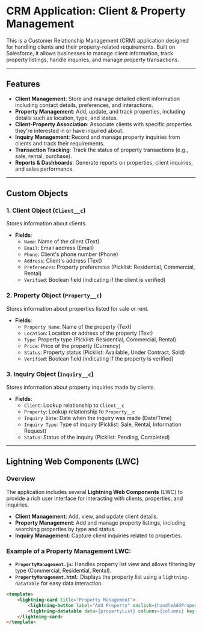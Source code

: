 # CRM Application: Client & Property Management

This is a Customer Relationship Management (CRM) application designed for handling clients and their property-related requirements. Built on Salesforce, it allows businesses to manage client information, track property listings, handle inquiries, and manage property transactions.

---

## Features

- **Client Management**: Store and manage detailed client information including contact details, preferences, and interactions.
- **Property Management**: Add, update, and track properties, including details such as location, type, and status.
- **Client-Property Association**: Associate clients with specific properties they're interested in or have inquired about.
- **Inquiry Management**: Record and manage property inquiries from clients and track their requirements.
- **Transaction Tracking**: Track the status of property transactions (e.g., sale, rental, purchase).
- **Reports & Dashboards**: Generate reports on properties, client inquiries, and sales performance.

---

## Custom Objects

### 1. **Client Object (`Client__c`)**
Stores information about clients.

- **Fields**:
  - `Name`: Name of the client (Text)
  - `Email`: Email address (Email)
  - `Phone`: Client's phone number (Phone)
  - `Address`: Client's address (Text)
  - `Preferences`: Property preferences (Picklist: Residential, Commercial, Rental)
  - `Verified`: Boolean field (indicating if the client is verified)

### 2. **Property Object (`Property__c`)**
Stores information about properties listed for sale or rent.

- **Fields**:
  - `Property Name`: Name of the property (Text)
  - `Location`: Location or address of the property (Text)
  - `Type`: Property type (Picklist: Residential, Commercial, Rental)
  - `Price`: Price of the property (Currency)
  - `Status`: Property status (Picklist: Available, Under Contract, Sold)
  - `Verified`: Boolean field (indicating if the property is verified)

### 3. **Inquiry Object (`Inquiry__c`)**
Stores information about property inquiries made by clients.

- **Fields**:
  - `Client`: Lookup relationship to `Client__c`
  - `Property`: Lookup relationship to `Property__c`
  - `Inquiry Date`: Date when the inquiry was made (Date/Time)
  - `Inquiry Type`: Type of inquiry (Picklist: Sale, Rental, Information Request)
  - `Status`: Status of the inquiry (Picklist: Pending, Completed)

---

## Lightning Web Components (LWC)

### Overview
The application includes several **Lightning Web Components** (LWC) to provide a rich user interface for interacting with clients, properties, and inquiries.

- **Client Management**: Add, view, and update client details.
- **Property Management**: Add and manage property listings, including searching properties by type and status.
- **Inquiry Management**: Capture client inquiries related to properties.

### Example of a Property Management LWC:
- **`PropertyManagement.js`**: Handles property list view and allows filtering by type (Commercial, Residential, Rental).
- **`PropertyManagement.html`**: Displays the property list using a `lightning-datatable` for easy data interaction.

```html
<template>
    <lightning-card title="Property Management">
        <lightning-button label="Add Property" onclick={handleAddProperty}></lightning-button>
        <lightning-datatable data={propertyList} columns={columns} key-field="id"></lightning-datatable>
    </lightning-card>
</template>
